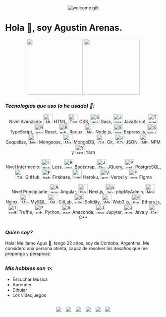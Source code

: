<div align="center">
  <img alt="welcome gift" src="https://user-images.githubusercontent.com/72575052/153492062-0109ed46-25fc-4406-a5da-772dcc026128.gif" />
</div>

# Hola 👋, soy Agustín Arenas.

<div align="center">
  <a href="https://portfolio-agustin-arenas.web.app/">
    <img height="180em" src="https://github-readme-stats.vercel.app/api?username=ArenasAgustin&show_icons=true&theme=tokyonight&include_all_commits=true&count_private=true" />
    <img height="180em" src="https://github-readme-stats.vercel.app/api/top-langs/?username=ArenasAgustin&layout=compact&theme=tokyonight&langs_count=10" />
  </a>
</div>

### _Tecnologias que uso (o he usado) 👀:_

<div align="center">
  <p>Nivel Avanzado: <img margin: "0.5em" max-height: "30" height="auto" width="30" alt="Html" src="https://cdn.jsdelivr.net/gh/devicons/devicon/icons/html5/html5-original.svg" /> HTML, <img margin: "0.5em" max-height: "30" height="auto" width="30" alt="Css" src="https://cdn.jsdelivr.net/gh/devicons/devicon/icons/css3/css3-original.svg" /> CSS, <img margin: "0.5em" max-height: "30" height="auto" width="30" alt="Sass" src="https://cdn.jsdelivr.net/gh/devicons/devicon/icons/sass/sass-original.svg" /> Sass, <img margin: "0.5em" max-height: "30" height="auto" width="30" alt="JavaScript" src="https://cdn.jsdelivr.net/gh/devicons/devicon/icons/javascript/javascript-original.svg" /> JavaScript, <img margin: "0.5em" max-height: "30" height="auto" width="30" alt="TypeScript" src="https://cdn.jsdelivr.net/gh/devicons/devicon/icons/typescript/typescript-original.svg" /> TypeScript, <img margin: "0.5em" max-height: "30" height="auto" width="30" alt="React" src="https://cdn.jsdelivr.net/gh/devicons/devicon/icons/react/react-original.svg" /> React, <img margin: "0.5em" max-height: "30" height="auto" width="30" alt="Redux" src="https://cdn.jsdelivr.net/gh/devicons/devicon/icons/redux/redux-original.svg" /> Redux, <img margin: "0.5em" max-height: "30" height="auto" width="30" alt="Node.js" src="https://cdn.jsdelivr.net/gh/devicons/devicon/icons/nodejs/nodejs-original.svg" /> Node.js, <img margin: "0.5em" max-height: "30" height="auto" width="30" alt="Express.js" src="https://cdn.jsdelivr.net/gh/devicons/devicon/icons/express/express-original.svg" /> Express.js, <img margin: "0.5em" max-height: "30" height="auto" width="30" alt="Sequelize" src="https://cdn.jsdelivr.net/gh/devicons/devicon/icons/sequelize/sequelize-original.svg" /> Sequelize, <img margin: "0.5em" max-height: "30" height="auto" width="30" alt="Mongoose" src="https://mongoosejs.com/docs/images/mongoose5_62x30_transparent.png" /> Mongoose, <img margin: "0.5em" max-height: "30" height="auto" width="30" alt="MongoDB" src="https://cdn.jsdelivr.net/gh/devicons/devicon/icons/mongodb/mongodb-original.svg" /> MongoDB, <img margin: "0.5em" max-height: "30" height="auto" width="30" alt="Git" src="https://cdn.jsdelivr.net/gh/devicons/devicon/icons/git/git-original.svg" /> Git, <img margin: "0.5em" max-height: "30" height="auto" width="30" alt="JSON" src="https://cdn.worldvectorlogo.com/logos/json.svg" /> JSON, <img margin: "0.5em" max-height: "30" height="auto" width="30" alt="NPM" src="https://cdn.jsdelivr.net/gh/devicons/devicon/icons/npm/npm-original-wordmark.svg" /> NPM y <img margin: "0.5em" max-height: "30" height="auto" width="30" alt="Yarn" src="https://cdn.jsdelivr.net/gh/devicons/devicon/icons/yarn/yarn-original.svg" /> Yarn</p>
  
  <p>Nivel Intermedio: <img margin: "0.5em" max-height: "30" height="auto" width="30" alt="Less" src="https://cdn.jsdelivr.net/gh/devicons/devicon/icons/less/less-plain-wordmark.svg" /> Less, <img margin: "0.5em" max-height: "30" height="auto" width="30" alt="Bootstrap" src="https://cdn.jsdelivr.net/gh/devicons/devicon/icons/bootstrap/bootstrap-plain.svg" /> Bootstrap, <img margin: "0.5em" max-height: "30" height="auto" width="30" alt="JQuery" src="https://cdn.jsdelivr.net/gh/devicons/devicon/icons/jquery/jquery-original.svg" /> JQuery, <img margin: "0.5em" max-height: "30" height="auto" width="30" alt="PostgresSQL" src="https://cdn.jsdelivr.net/gh/devicons/devicon/icons/postgresql/postgresql-original.svg" /> PostgreSQL, <img margin: "0.5em" max-height: "30" height="auto" width="30" alt="GitHub" src="https://cdn.jsdelivr.net/gh/devicons/devicon/icons/github/github-original.svg" /> GitHub, <img margin: "0.5em" max-height: "30" height="auto" width="30" alt="Firebase" src="https://cdn.jsdelivr.net/gh/devicons/devicon/icons/firebase/firebase-plain.svg" /> Firebase, <img margin: "0.5em" max-height: "30" height="auto" width="30" alt="Heroku" src="https://cdn.jsdelivr.net/gh/devicons/devicon/icons/heroku/heroku-original.svg" /> Heroku, <img margin: "0.5em" max-height: "30" height="auto" width="30" alt="Vercel" src="https://upload.wikimedia.org/wikipedia/commons/thumb/5/5e/Vercel_logo_black.svg/512px-Vercel_logo_black.svg.png" /> Vercel y <img margin: "0.5em" max-height: "30" height="auto" width="30" alt="Figma" src="https://cdn.jsdelivr.net/gh/devicons/devicon/icons/figma/figma-original.svg" /> Figma</p>
  
  <p>Nivel Principiante: <img margin: "0.5em" max-height: "30" height="auto" width="30" alt="Angular" src="https://cdn.jsdelivr.net/gh/devicons/devicon/icons/angularjs/angularjs-plain.svg" /> Angular, <img margin: "0.5em" max-height: "30" height="auto" width="30" alt="Next.js" src="https://cdn.jsdelivr.net/gh/devicons/devicon/icons/nextjs/nextjs-original.svg" /> Next.js, <img margin: "0.5em" max-height: "30" height="auto" width="30" alt="phpMyAdmin" src="https://www.vectorlogo.zone/logos/phpmyadmin/phpmyadmin-icon.svg" /> phpMyAdmin, <img margin: "0.5em" max-height: "30" height="auto" width="30" alt="Nginx" src="https://cdn.jsdelivr.net/gh/devicons/devicon/icons/nginx/nginx-original.svg" /> Nginx, <img margin: "0.5em" max-height: "30" height="auto" width="30" alt="MySQL" src="https://cdn.jsdelivr.net/gh/devicons/devicon/icons/mysql/mysql-original.svg" /> MySQL, <img margin: "0.5em" max-height: "30" height="auto" width="30" alt="GitLab" src="https://cdn.jsdelivr.net/gh/devicons/devicon/icons/gitlab/gitlab-original.svg" /> GitLab, <img margin: "0.5em" max-height: "30" height="auto" width="30" alt="Solidity" src="https://cdn.jsdelivr.net/gh/devicons/devicon/icons/solidity/solidity-original.svg" /> Solidity, <img margin: "0.5em" max-height: "30" height="auto" width="30" alt="Web3.js" src="https://seeklogo.com/images/W/web3js-logo-62DEE79B50-seeklogo.com.png?v=637807958120000000" /> Web3.js, <img margin: "0.5em" max-height: "30" height="auto" width="30" alt="Ethers.js" src="https://seeklogo.com/images/E/ethers-logo-D5B86204D8-seeklogo.com.png" /> Ethers.js, <img margin: "0.5em" max-height: "30" height="auto" width="30" alt="Truffle" src="https://trufflesuite.com/assets/logo.png" /> Truffle, <img margin: "0.5em" max-height: "30" height="auto" width="30" alt="Python" src="https://cdn.jsdelivr.net/gh/devicons/devicon/icons/python/python-original.svg" /> Python, <img margin: "0.5em" max-height: "30" height="auto" width="30" alt="Anaconda" src="https://cdn.jsdelivr.net/gh/devicons/devicon/icons/anaconda/anaconda-original.svg" /> Anaconda, <img margin: "0.5em" max-height: "30" height="auto" width="30" alt="Jupyter" src="https://cdn.jsdelivr.net/gh/devicons/devicon/icons/jupyter/jupyter-original.svg" /> Jupyter, <img margin: "0.5em" max-height: "30" height="auto" width="30" alt="Java" src="https://cdn.jsdelivr.net/gh/devicons/devicon/icons/java/java-original.svg" /> Java y <img margin: "0.5em" max-height: "30" height="auto" width="30" alt="C++" src="https://cdn.jsdelivr.net/gh/devicons/devicon/icons/cplusplus/cplusplus-plain.svg" /> C++</p>
</div>

##

### _Quien soy?_

Hola! Me llamo Agus 👋, tengo 22 años, soy de Córdoba, Argentina. Me considero una persona atenta, capaz de resolver los desafíos que me proponga y perspicaz.

##

### _Mis hobbies son ✨:_

- Escuchar Música
- Aprender
- Dibujar
- Los videojuegos

##

<div align="center"> 
  <a href="https://portfolio-agustin-arenas.web.app/" target="_blank"><img src="https://img.shields.io/badge/website-000000?style=for-the-badge&logo=About.me&logoColor=white"></a>
  &nbsp;&nbsp;
 	<a href="https://www.linkedin.com/in/agustin-arenas-barea/" target="_blank"><img src="https://img.shields.io/badge/linkedin-%230077B5.svg?style=for-the-badge&logo=linkedin&logoColor=white"></a>
  &nbsp;&nbsp;
  <a href="mailto:arenasagustin7@gmail.com" target="_blank"><img src="https://img.shields.io/badge/Gmail-D14836?style=for-the-badge&logo=gmail&logoColor=white"></a> 
  &nbsp;&nbsp;
  <a href = "https://github.com/ArenasAgustin"><img src="https://img.shields.io/badge/GitHub-100000?style=for-the-badge&logo=github&logoColor=white"></a>
  &nbsp;&nbsp;
  <a href = "https://www.codewars.com/users/ArenasAgustin"><img src="https://img.shields.io/badge/GitLab-330F63?style=for-the-badge&logo=gitlab&logoColor=white"></a>
  &nbsp;&nbsp;
  <a href = "https://www.codewars.com/users/ArenasAgustin"><img src="https://img.shields.io/badge/Codewars-B1361E?style=for-the-badge&logo=codewars&logoColor=grey"></a>
</div>
